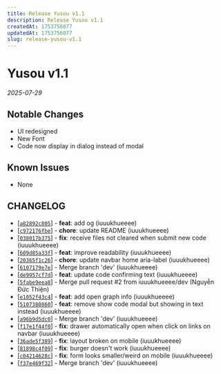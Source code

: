 ```yaml
---
title: Release Yusou v1.1
description: Release Yusou v1.1
createdAt: 1753756077
updatedAt: 1753756077
slug: release-yusou-v1.1
---
```


# Yusou v1.1

_2025-07-29_

## Notable Changes

- UI redesigned
- New Font
- Code now display in dialog instead of modal

## Known Issues

- None

## CHANGELOG

- \[[`a82892c805`](https://github.com/iuuukhueeee/yusou/commit/a82892c805)] - **feat**: add og (iuuukhueeee)
- \[[`c972176fbe`](https://github.com/iuuukhueeee/yusou/commit/c972176fbe)] - **chore**: update README (iuuukhueeee)
- \[[`038017b375`](https://github.com/iuuukhueeee/yusou/commit/038017b375)] - **fix**: receive files not cleared when submit new code (iuuukhueeee)
- \[[`609d85a33f`](https://github.com/iuuukhueeee/yusou/commit/609d85a33f)] - **feat**: improve readability (iuuukhueeee)
- \[[`20365f1c26`](https://github.com/iuuukhueeee/yusou/commit/20365f1c26)] - **chore**: update navbar home aria-label (iuuukhueeee)
- \[[`6107179e7e`](https://github.com/iuuukhueeee/yusou/commit/6107179e7e)] - Merge branch 'dev' (iuuukhueeee)
- \[[`de9957cf7d`](https://github.com/iuuukhueeee/yusou/commit/de9957cf7d)] - **feat**: update code confirming text (iuuukhueeee)
- \[[`5fabe9eea8`](https://github.com/iuuukhueeee/yusou/commit/5fabe9eea8)] - Merge pull request #2 from iuuukhueeee/dev (Nguyễn Đức Thiện)
- \[[`e1052f43c4`](https://github.com/iuuukhueeee/yusou/commit/e1052f43c4)] - **feat**: add open graph info (iuuukhueeee)
- \[[`5107380860`](https://github.com/iuuukhueeee/yusou/commit/5107380860)] - **feat**: remove show code modal but showing in text instead (iuuukhueeee)
- \[[`a96b9d5dc0`](https://github.com/iuuukhueeee/yusou/commit/a96b9d5dc0)] - Merge branch 'dev' (iuuukhueeee)
- \[[`f17e1f44f0`](https://github.com/iuuukhueeee/yusou/commit/f17e1f44f0)] - **fix**: drawer automatically open when click on links on navbar (iuuukhueeee)
- \[[`36ade5f389`](https://github.com/iuuukhueeee/yusou/commit/36ade5f389)] - **fix**: layout broken on mobile (iuuukhueeee)
- \[[`81898c4f09`](https://github.com/iuuukhueeee/yusou/commit/81898c4f09)] - **fix**: burger doesn't work (iuuukhueeee)
- \[[`c04214628c`](https://github.com/iuuukhueeee/yusou/commit/c04214628c)] - **fix**: form looks smaller/weird on mobile (iuuukhueeee)
- \[[`f37e469f32`](https://github.com/iuuukhueeee/yusou/commit/f37e469f32)] - Merge branch 'dev' (iuuukhueeee)
